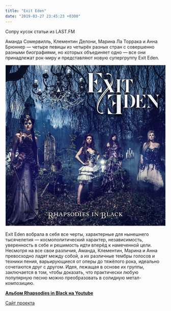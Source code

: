 ```yaml
---
title: "Exit Eden"
date: "2019-03-27 23:45:23 +0300"
---
```


Сопру кусок статьи из LAST.FM

Аманда Сомервилль, Клементин Делони, Марина Ла Торрака и Анна Брюннер — четыре певицы из четырёх разных стран с совершенно разными биографиями, но которых объединяет одно — все они принадлежат рок-миру и представляют новую супергруппу Exit Eden.

![Обложка альбома](/assets/2019/03/exit-eden-rhapsodies-in-black-cover.jpg)

Exit Eden вобрала в себя все черты, характерные для нынешнего тысячелетия — космополитический характер, независимость, уверенность в себе и решимость идти вперёд к намеченной цели. Несмотря на все свои различия, Аманда, Клементин, Марина и Анна превосходно ладят между собой, а их различные тембры голосов и техники пения, варьирующиеся от оперы до тяжёлого рока, идеально сочетаются друг с другом. Идея, лежащая в основе их группы, заключается в том, чтобы доказать, что практически любую популярную песню можно преобразовать в солидную метал-композицию.

**[Альбом Rhapsodies in Black на Youtube](https://www.youtube.com/playlist?list=PLoRculrVYlzAmbSX4tW7a7XsHeqaUQt0W)**

[Сайт проекта](http://exit-eden.com/)
